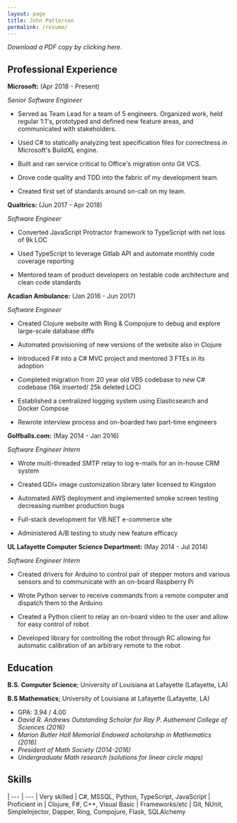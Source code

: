 ```yaml
---
layout: page
title: John Patterson
permalink: /resume/
---
```


_Download a PDF copy by clicking here._


Professional Experience
----------

**Microsoft:** (Apr 2018 - Present)

_Senior Software Engineer_

* Served as Team Lead for a team of 5 engineers. Organized work, held regular 1:1's, prototyped and defined new feature areas, and communicated with stakeholders.

* Used C# to statically analyzing test specification files for correctness in Microsoft's BuildXL engine.

* Built and ran service critical to Office's migration onto Git VCS.

* Drove code quality and TDD into the fabric of my development team.

* Created first set of standards around on-call on my team.


**Qualtrics:** (Jun 2017 - Apr 2018)

_Software Engineer_

* Converted JavaScript Protractor framework to TypeScript with net loss of 9k LOC

* Used TypeScript to leverage Gitlab API and automate monthly code coverage reporting

* Mentored team of product developers on testable code architecture and clean code standards


**Acadian Ambulance:** (Jan 2016 - Jun 2017)

_Software Engineer_

* Created Clojure website with Ring & Compojure to debug and explore large-scale database diffs

* Automated provisioning of new versions of the website also in Clojure

* Introduced F# into a C# MVC project and mentored 3 FTEs in its adoption

* Completed migration from 20 year old VB5 codebase to new C# codebase (16k inserted/ 25k deleted LOC)

* Established a centralized logging system using Elasticsearch and Docker Compose

* Rewrote interview process and on-boarded two part-time engineers


**Golfballs.com:** (May 2014 - Jan 2016)

_Software Engineer Intern_

* Wrote multi-threaded SMTP relay to log e-mails for an in-house CRM system

* Created GDI+ image customization library later licensed to Kingston

* Automated AWS deployment and implemented smoke screen testing decreasing number production bugs

* Full-stack development for VB.NET e-commerce site

* Administered A/B testing to study new feature efficacy

**UL Lafayette Computer Science Department:** (May 2014 - Jul 2014)

_Software Engineer Intern_

* Created drivers for Arduino to control pair of stepper motors and various sensors and to communicate
with an on-board Raspberry Pi

* Wrote Python server to receive commands from a remote computer and dispatch them to the Arduino

* Created a Python client to relay an on-board video to the user and allow for easy control of robot

* Developed library for controlling the robot through RC allowing for automatic calibration of an arbitrary
remote to the robot

Education
---------

**B.S. Computer Science**; University of Louisiana at Lafayette (Lafayette, LA)

**B.S Mathematics**; University of Louisiana at Lafayette (Lafayette, LA)
- GPA: 3.94 / 4.00
- *David R. Andrews Outstanding Scholar for Ray P. Authement College of Sciences (2016)*
- *Marion Butler Hall Memorial Endowed scholarship in Mathematics (2016)*
- *President of Math Society (2014-2016)*
- *Undergraduate Math research (solutions for linear circle maps)*

Skills
----------

| --- | ---
| Very skilled | C#, MSSQL, Python, TypeScript, JavaScript
| Proficient in | Clojure, F#, C++, Visual Basic
| Frameworks/etc | Git, NUnit, SimpleInjector, Dapper, Ring, Compojure, Flask, SQLAlchemy
